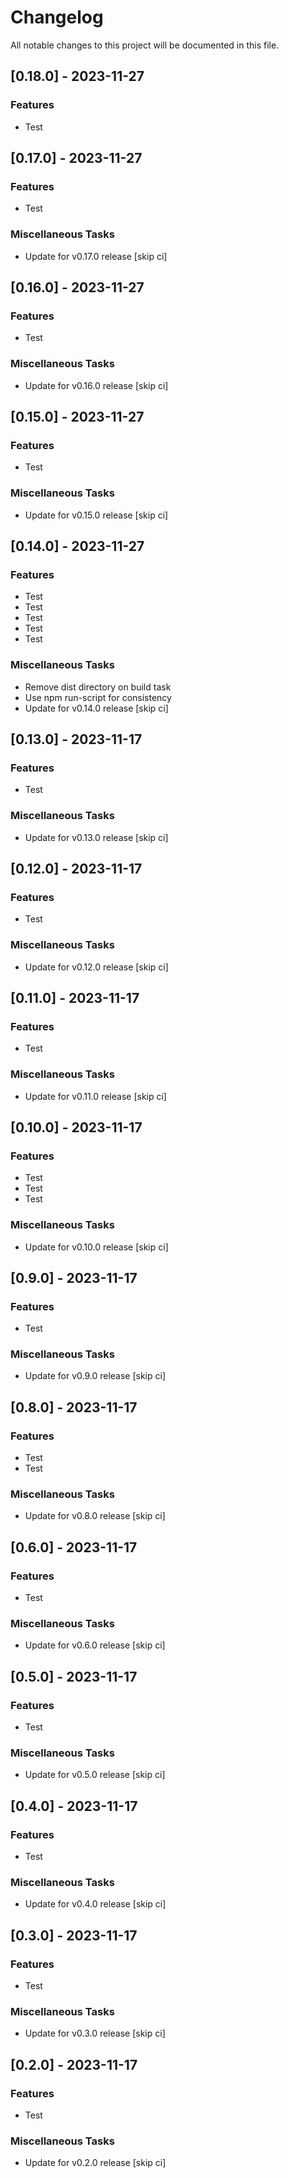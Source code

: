 # Changelog

All notable changes to this project will be documented in this file.

## [0.18.0] - 2023-11-27

### Features

- Test

## [0.17.0] - 2023-11-27

### Features

- Test

### Miscellaneous Tasks

- Update for v0.17.0 release [skip ci]

## [0.16.0] - 2023-11-27

### Features

- Test

### Miscellaneous Tasks

- Update for v0.16.0 release [skip ci]

## [0.15.0] - 2023-11-27

### Features

- Test

### Miscellaneous Tasks

- Update for v0.15.0 release [skip ci]

## [0.14.0] - 2023-11-27

### Features

- Test
- Test
- Test
- Test
- Test

### Miscellaneous Tasks

- Remove dist directory on build task
- Use npm run-script for consistency
- Update for v0.14.0 release [skip ci]

## [0.13.0] - 2023-11-17

### Features

- Test

### Miscellaneous Tasks

- Update for v0.13.0 release [skip ci]

## [0.12.0] - 2023-11-17

### Features

- Test

### Miscellaneous Tasks

- Update for v0.12.0 release [skip ci]

## [0.11.0] - 2023-11-17

### Features

- Test

### Miscellaneous Tasks

- Update for v0.11.0 release [skip ci]

## [0.10.0] - 2023-11-17

### Features

- Test
- Test
- Test

### Miscellaneous Tasks

- Update for v0.10.0 release [skip ci]

## [0.9.0] - 2023-11-17

### Features

- Test

### Miscellaneous Tasks

- Update for v0.9.0 release [skip ci]

## [0.8.0] - 2023-11-17

### Features

- Test
- Test

### Miscellaneous Tasks

- Update for v0.8.0 release [skip ci]

## [0.6.0] - 2023-11-17

### Features

- Test

### Miscellaneous Tasks

- Update for v0.6.0 release [skip ci]

## [0.5.0] - 2023-11-17

### Features

- Test

### Miscellaneous Tasks

- Update for v0.5.0 release [skip ci]

## [0.4.0] - 2023-11-17

### Features

- Test

### Miscellaneous Tasks

- Update for v0.4.0 release [skip ci]

## [0.3.0] - 2023-11-17

### Features

- Test

### Miscellaneous Tasks

- Update for v0.3.0 release [skip ci]

## [0.2.0] - 2023-11-17

### Features

- Test

### Miscellaneous Tasks

- Update for v0.2.0 release [skip ci]

<!-- generated by git-cliff -->
